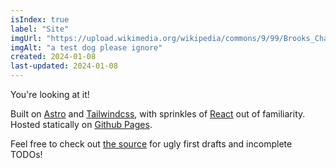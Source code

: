 ```yaml
---
isIndex: true
label: "Site"
imgUrl: "https://upload.wikimedia.org/wikipedia/commons/9/99/Brooks_Chase_Ranger_of_Jolly_Dogs_Jack_Russell.jpg"
imgAlt: "a test dog please ignore"
created: 2024-01-08
last-updated: 2024-01-08
---
```


You're looking at it!

Built on [Astro](https://astro.build/) and [Tailwindcss](https://tailwindcss.com/), with sprinkles of [React](https://react.dev/) out of familiarity. Hosted statically on [Github Pages](https://pages.github.com/).

Feel free to check out [the source](https://github.com/jbarlo/site) for ugly first drafts and incomplete TODOs!
